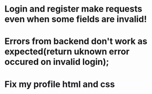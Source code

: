 # Login and register make requests even when some fields are invalid!
# Errors from backend don't work as expected(return uknown error occured on invalid login);
# Fix my profile html and css